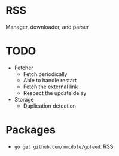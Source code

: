 # RSS 

Manager, downloader, and parser

# TODO

* Fetcher   
    * Fetch periodically
    * Able to handle restart
    * Fetch the external link
    * Respect the update delay
* Storage
    * Duplication detection

# Packages

* `go get github.com/mmcdole/gofeed`: RSS 